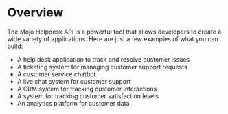 # Overview

The Mojo Helpdesk API is a powerful tool that allows developers to create a wide variety of applications. Here are just a few examples of what you can build:

- A help desk application to track and resolve customer issues
- A ticketing system for managing customer support requests
- A customer service chatbot
- A live chat system for customer support
- A CRM system for tracking customer interactions
- A system for tracking customer satisfaction levels
- An analytics platform for customer data
